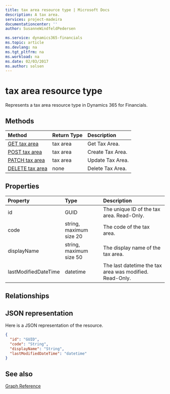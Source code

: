 ```yaml
---
title: tax area resource type | Microsoft Docs
description: A tax area.
services: project-madeira
documentationcenter: ''
author: SusanneWindfeldPedersen

ms.service: dynamics365-financials
ms.topic: article
ms.devlang: na
ms.tgt_pltfrm: na
ms.workload: na
ms.date: 02/03/2017
ms.author: solsen
---
```


# tax area resource type
Represents a tax area resource type in Dynamics 365 for Financials.

## Methods

| Method       | Return Type  |Description|
|:---------------|:--------|:----------|
|[GET tax area](../api/dynamics_get_taxarea.md)|tax area|Get Tax Area.|
|[POST tax area](../api/dynamics_create_taxarea.md)|tax area|Create Tax Area.|
|[PATCH tax area](../api/dynamics_update_taxarea.md)|tax area|Update Tax Area.|
|[DELETE tax area](../api/dynamics_delete_taxarea.md)|none|Delete Tax Area.|

## Properties
| Property	   | Type	|Description|
|:---------------|:--------|:----------|
|id|GUID|The unique ID of the tax area. Read-Only.|
|code|string, maximum size 20| The code of the tax area.|
|displayName|string, maximum size 50| The display name of the tax area.|
|lastModifiedDateTime|datetime|The last datetime the tax area was modified. Read-Only.|

## Relationships

## JSON representation

Here is a JSON representation of the resource.


```json
{
  "id": "GUID",
  "code": "String",
  "displayName": "String",
  "lastModifiedDateTime": "datetime"
}
```

## See also
[Graph Reference](../api/dynamics_graph_reference.md)  
